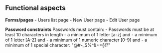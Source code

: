 ## Functional aspects
**Forms/pages**
			-   Users list page
			-   New User page
			-   Edit User page

**Password constraints**
			Passwords must contain:
			-   Passwords must be  at least 10 characters  in length
			-   a minimum of 1 letter [a-z] and
			-   a minimum of 1 letter [A-Z] and
			-   a minimum of 1 numeric character [0-9] and
			-   a minimum of 1 special character: "@#\-_$%^&+=§!\?"
